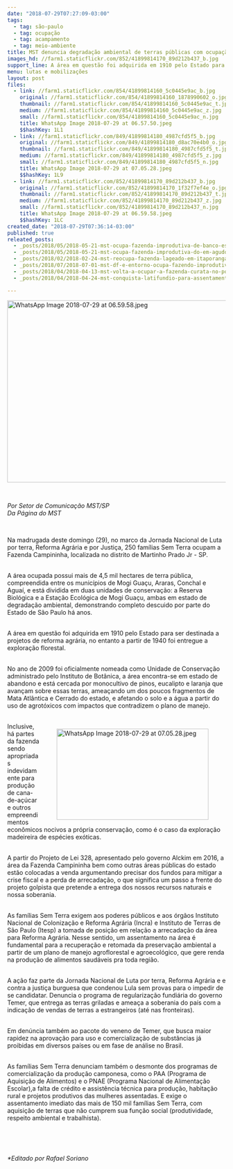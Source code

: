 ```yaml
---
date: "2018-07-29T07:27:09-03:00"
tags:
  - tag: são-paulo
  - tag: ocupação
  - tag: acampamento
  - tag: meio-ambiente
title: MST denuncia degradação ambiental de terras públicas com ocupação na região de Mogi Guaçu-SP
images_hd: //farm1.staticflickr.com/852/41899814170_89d212b437_b.jpg
support_line: A área em questão foi adquirida em 1910 pelo Estado para ser destinada a projetos de Reforma Agrária
menu: lutas e mobilizações
layout: post
files:
  - link: //farm1.staticflickr.com/854/41899814160_5c0445e9ac_b.jpg
    original: //farm1.staticflickr.com/854/41899814160_1878990602_o.jpg
    thumbnail: //farm1.staticflickr.com/854/41899814160_5c0445e9ac_t.jpg
    medium: //farm1.staticflickr.com/854/41899814160_5c0445e9ac_z.jpg
    small: //farm1.staticflickr.com/854/41899814160_5c0445e9ac_n.jpg
    title: WhatsApp Image 2018-07-29 at 06.57.50.jpeg
    $$hashKey: 1L1
  - link: //farm1.staticflickr.com/849/41899814180_4987cfd5f5_b.jpg
    original: //farm1.staticflickr.com/849/41899814180_d8ac70e4b0_o.jpg
    thumbnail: //farm1.staticflickr.com/849/41899814180_4987cfd5f5_t.jpg
    medium: //farm1.staticflickr.com/849/41899814180_4987cfd5f5_z.jpg
    small: //farm1.staticflickr.com/849/41899814180_4987cfd5f5_n.jpg
    title: WhatsApp Image 2018-07-29 at 07.05.28.jpeg
    $$hashKey: 1L9
  - link: //farm1.staticflickr.com/852/41899814170_89d212b437_b.jpg
    original: //farm1.staticflickr.com/852/41899814170_1f32f7ef4e_o.jpg
    thumbnail: //farm1.staticflickr.com/852/41899814170_89d212b437_t.jpg
    medium: //farm1.staticflickr.com/852/41899814170_89d212b437_z.jpg
    small: //farm1.staticflickr.com/852/41899814170_89d212b437_n.jpg
    title: WhatsApp Image 2018-07-29 at 06.59.58.jpeg
    $$hashKey: 1LC
created_date: "2018-07-29T07:36:14-03:00"
published: true
releated_posts:
  - _posts/2018/05/2018-05-21-mst-ocupa-fazenda-improdutiva-de-banco-estrangeiro-em-taubate.md
  - _posts/2018/05/2018-05-21-mst-ocupa-fazenda-improdutiva-do-em-agudos-em-sp.md
  - _posts/2018/02/2018-02-24-mst-reocupa-fazenda-lageado-em-itaporanga-sao-paulo.md
  - _posts/2018/07/2018-07-01-mst-df-e-entorno-ocupa-fazendo-improdutiva-no-goias.md
  - _posts/2018/04/2018-04-13-mst-volta-a-ocupar-a-fazenda-curata-no-pontal-do-paranapanema-em-sp.md
  - _posts/2018/04/2018-04-24-mst-conquista-latifundio-para-assentamento-no-vale-do-paraiba-paulista.md

---
```

<p><img alt="WhatsApp Image 2018-07-29 at 06.59.58.jpeg" height="420" src="//farm1.staticflickr.com/852/41899814170_89d212b437_b.jpg" width="700" /></p>

<p>&nbsp;</p>

<p><em>Por Setor de Comunica&ccedil;&atilde;o MST/SP<br />
Da P&aacute;gina do MST</em></p>

<p>&nbsp;</p>

<p>Na madrugada deste domingo (29), no marco da&nbsp;Jornada Nacional de Luta por terra, Reforma Agr&aacute;ria e por Justi&ccedil;a,&nbsp;250 fam&iacute;lias Sem Terra ocupam a Fazenda Campininha,&nbsp;localizada no distrito de Martinho Prado Jr - SP.</p>

<p><br />
A &aacute;rea ocupada possui mais de 4,5 mil hectares de terra p&uacute;blica, compreendida entre os munic&iacute;pios de Mogi Gua&ccedil;u, Araras, Conchal e Agua&iacute;, e est&aacute; dividida em duas unidades de conserva&ccedil;&atilde;o: a Reserva Biol&oacute;gica e a Esta&ccedil;&atilde;o Ecol&oacute;gica de Mogi Gua&ccedil;u, ambas em estado de degrada&ccedil;&atilde;o ambiental, demonstrando completo descuido por parte do Estado de S&atilde;o Paulo h&aacute; anos.</p>

<p><br />
A &aacute;rea em quest&atilde;o foi adquirida em 1910 pelo Estado para ser destinada a projetos de reforma agr&aacute;ria, no entanto a partir de 1940 foi entregue a explora&ccedil;&atilde;o florestal.</p>

<p><br />
No ano de 2009 foi oficialmente nomeada como Unidade de Conserva&ccedil;&atilde;o administrado pelo Instituto de Bot&acirc;nica, a &aacute;rea encontra-se em estado de abandono e est&aacute; cercada por monocultivo de pinos, eucalipto e laranja que avan&ccedil;am sobre essas terras, amea&ccedil;ando um dos poucos fragmentos de Mata Atl&acirc;ntica e Cerrado do estado, e afetando o solo e a &aacute;gua a partir do uso de agrot&oacute;xicos com impactos que contradizem o plano de manejo.<br />
&nbsp;</p>

<figure class="image" style="float:right"><img alt="WhatsApp Image 2018-07-29 at 07.05.28.jpeg" height="210" src="//farm1.staticflickr.com/849/41899814180_4987cfd5f5_b.jpg" width="350" />
<figcaption></figcaption>
</figure>

<p>Inclusive, h&aacute; partes da fazenda sendo apropriadas indevidamente para produ&ccedil;&atilde;o de cana-de-a&ccedil;&uacute;car e outros empreendimentos econ&ocirc;micos nocivos a pr&oacute;pria conserva&ccedil;&atilde;o, como &eacute; o caso da explora&ccedil;&atilde;o madeireira de esp&eacute;cies ex&oacute;ticas.</p>

<p><br />
A partir do Projeto de Lei 328, apresentado pelo governo Alckim em 2016, a &aacute;rea da Fazenda Campininha bem como outras &aacute;reas p&uacute;blicas do estado est&atilde;o colocadas a venda argumentando precisar dos fundos para mitigar a crise fiscal e a perda de arrecada&ccedil;&atilde;o, o que significa um passo a frente do projeto golpista que pretende a entrega dos nossos recursos naturais e nossa soberania.</p>

<p><br />
As fam&iacute;lias Sem Terra exigem aos poderes p&uacute;blicos e aos &oacute;rg&atilde;os Instituto Nacional de Coloniza&ccedil;&atilde;o e Reforma Agr&aacute;ria (Incra) e Instituto de Terras de S&atilde;o Paulo (Itesp) a tomada de posi&ccedil;&atilde;o em rela&ccedil;&atilde;o a arrecada&ccedil;&atilde;o da &aacute;rea para Reforma Agr&aacute;ria. Nesse sentido, um assentamento na &aacute;rea &eacute; fundamental para a recupera&ccedil;&atilde;o e retomada da preserva&ccedil;&atilde;o ambiental a partir de um plano de manejo agroflorestal e agroecol&oacute;gico, que gere renda na produ&ccedil;&atilde;o de alimentos saud&aacute;veis pra toda regi&atilde;o.</p>

<p><br />
A a&ccedil;&atilde;o faz parte da Jornada Nacional de Luta por terra, Reforma Agr&aacute;ria e e contra a justi&ccedil;a burguesa que condenou Lula sem provas para o impedir de se candidatar. Denuncia&nbsp;o programa de regulariza&ccedil;&atilde;o fundi&aacute;ria do governo Temer, que entrega as terras griladas e amea&ccedil;a a soberania do pa&iacute;s com a indica&ccedil;&atilde;o de vendas de terras a estrangeiros (at&eacute; nas fronteiras).</p>

<p><br />
Em den&uacute;ncia tamb&eacute;m ao pacote do veneno de Temer, que busca maior rapidez na aprova&ccedil;&atilde;o para uso e comercializa&ccedil;&atilde;o de subst&acirc;ncias j&aacute; proibidas em diversos pa&iacute;ses ou em fase de an&aacute;lise no Brasil.</p>

<p><br />
As fam&iacute;lias Sem Terra denunciam tamb&eacute;m&nbsp;o desmonte dos programas de comercializa&ccedil;&atilde;o da produ&ccedil;&atilde;o camponesa, como o PAA (Programa de Aquisi&ccedil;&atilde;o de Alimentos) e o PNAE (Programa Nacional de Alimenta&ccedil;&atilde;o Escolar),a falta de cr&eacute;dito e assist&ecirc;ncia t&eacute;cnica para produ&ccedil;&atilde;o, habita&ccedil;&atilde;o rural e projetos produtivos das mulheres assentadas. E exige o assentamento imediato das mais de 150 mil fam&iacute;lias Sem Terra, com aquisi&ccedil;&atilde;o de terras que n&atilde;o cumprem sua fun&ccedil;&atilde;o social (produtividade, respeito ambiental e trabalhista).</p>

<p>&nbsp;</p>

<p>&nbsp;</p>

<p><em>*Editado por Rafael Soriano</em></p>
